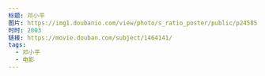 ```yaml
---
标题: 邓小平
图片: https://img1.doubanio.com/view/photo/s_ratio_poster/public/p2458516640.jpg
时时: 2003
链接: https://movie.douban.com/subject/1464141/
tags:
  - 邓小平
  - 电影
---
```

